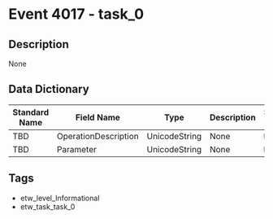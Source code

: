 # Event 4017 - task_0

## Description
None

## Data Dictionary
|Standard Name|Field Name|Type|Description|Sample Value|
|---|---|---|---|---|
|TBD|OperationDescription|UnicodeString|None|`None`|
|TBD|Parameter|UnicodeString|None|`None`|

## Tags
* etw_level_Informational
* etw_task_task_0